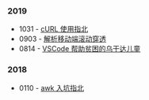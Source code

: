 ### 2019

-   1031 - [cURL 使用指北](https://github.com/Jiavan/blog/issues/4)
-   0903 - [解析移动端滚动穿透](https://github.com/Jiavan/blog/issues/2)
-   0814 - [VSCode 帮助贫困的乌干达儿童](https://github.com/Jiavan/blog/issues/3)

### 2018

-   0110 - [awk 入坑指北 ](https://github.com/Jiavan/blog/issues/1)
